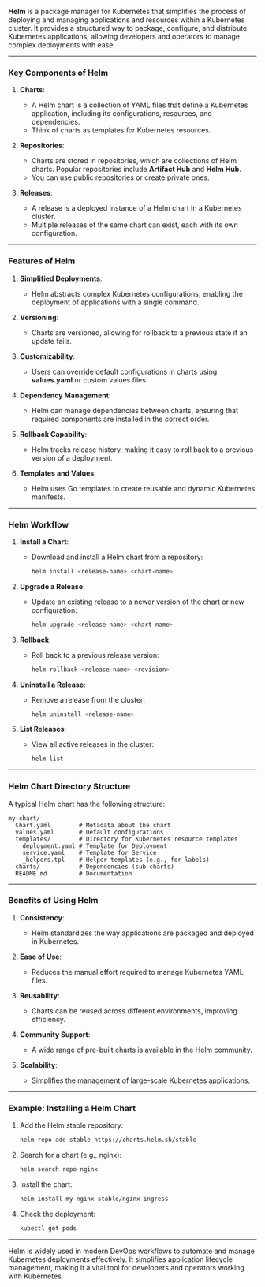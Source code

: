 **Helm** is a package manager for Kubernetes that simplifies the process of deploying and managing applications and resources within a Kubernetes cluster. It provides a structured way to package, configure, and distribute Kubernetes applications, allowing developers and operators to manage complex deployments with ease.

---

### **Key Components of Helm**

1. **Charts**:
   - A Helm chart is a collection of YAML files that define a Kubernetes application, including its configurations, resources, and dependencies.
   - Think of charts as templates for Kubernetes resources.

2. **Repositories**:
   - Charts are stored in repositories, which are collections of Helm charts. Popular repositories include **Artifact Hub** and **Helm Hub**.
   - You can use public repositories or create private ones.

3. **Releases**:
   - A release is a deployed instance of a Helm chart in a Kubernetes cluster.
   - Multiple releases of the same chart can exist, each with its own configuration.

---

### **Features of Helm**

1. **Simplified Deployments**:
   - Helm abstracts complex Kubernetes configurations, enabling the deployment of applications with a single command.

2. **Versioning**:
   - Charts are versioned, allowing for rollback to a previous state if an update fails.

3. **Customizability**:
   - Users can override default configurations in charts using **values.yaml** or custom values files.

4. **Dependency Management**:
   - Helm can manage dependencies between charts, ensuring that required components are installed in the correct order.

5. **Rollback Capability**:
   - Helm tracks release history, making it easy to roll back to a previous version of a deployment.

6. **Templates and Values**:
   - Helm uses Go templates to create reusable and dynamic Kubernetes manifests.

---

### **Helm Workflow**

1. **Install a Chart**:
   - Download and install a Helm chart from a repository:
     ```bash
     helm install <release-name> <chart-name>
     ```

2. **Upgrade a Release**:
   - Update an existing release to a newer version of the chart or new configuration:
     ```bash
     helm upgrade <release-name> <chart-name>
     ```

3. **Rollback**:
   - Roll back to a previous release version:
     ```bash
     helm rollback <release-name> <revision>
     ```

4. **Uninstall a Release**:
   - Remove a release from the cluster:
     ```bash
     helm uninstall <release-name>
     ```

5. **List Releases**:
   - View all active releases in the cluster:
     ```bash
     helm list
     ```

---

### **Helm Chart Directory Structure**

A typical Helm chart has the following structure:

```plaintext
my-chart/
  Chart.yaml        # Metadata about the chart
  values.yaml       # Default configurations
  templates/        # Directory for Kubernetes resource templates
    deployment.yaml # Template for Deployment
    service.yaml    # Template for Service
    _helpers.tpl    # Helper templates (e.g., for labels)
  charts/           # Dependencies (sub-charts)
  README.md         # Documentation
```

---

### **Benefits of Using Helm**

1. **Consistency**:
   - Helm standardizes the way applications are packaged and deployed in Kubernetes.

2. **Ease of Use**:
   - Reduces the manual effort required to manage Kubernetes YAML files.

3. **Reusability**:
   - Charts can be reused across different environments, improving efficiency.

4. **Community Support**:
   - A wide range of pre-built charts is available in the Helm community.

5. **Scalability**:
   - Simplifies the management of large-scale Kubernetes applications.

---

### **Example: Installing a Helm Chart**

1. Add the Helm stable repository:
   ```bash
   helm repo add stable https://charts.helm.sh/stable
   ```

2. Search for a chart (e.g., nginx):
   ```bash
   helm search repo nginx
   ```

3. Install the chart:
   ```bash
   helm install my-nginx stable/nginx-ingress
   ```

4. Check the deployment:
   ```bash
   kubectl get pods
   ```

---

Helm is widely used in modern DevOps workflows to automate and manage Kubernetes deployments effectively. It simplifies application lifecycle management, making it a vital tool for developers and operators working with Kubernetes.
